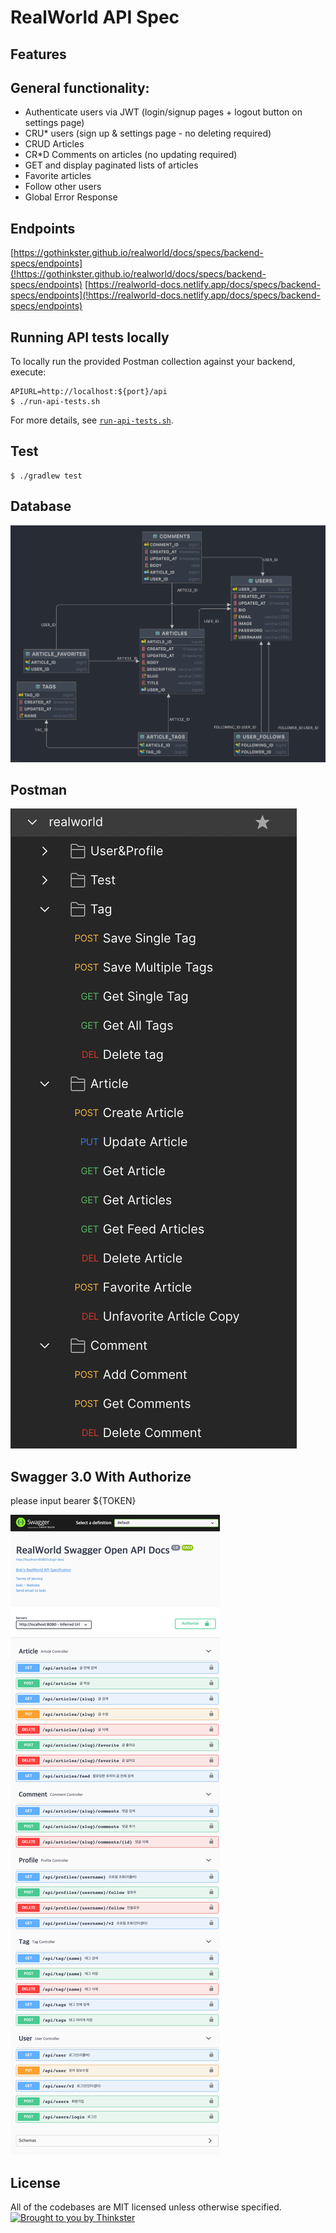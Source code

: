 # RealWorld API Spec
## Features
## General functionality:

* Authenticate users via JWT (login/signup pages + logout button on settings page)
* CRU* users (sign up & settings page - no deleting required)
* CRUD Articles
* CR*D Comments on articles (no updating required)
* GET and display paginated lists of articles
* Favorite articles
* Follow other users
* Global Error Response

## Endpoints
[https://gothinkster.github.io/realworld/docs/specs/backend-specs/endpoints](!https://gothinkster.github.io/realworld/docs/specs/backend-specs/endpoints)
[https://realworld-docs.netlify.app/docs/specs/backend-specs/endpoints](!https://realworld-docs.netlify.app/docs/specs/backend-specs/endpoints)

## Running API tests locally

To locally run the provided Postman collection against your backend, execute:

```
APIURL=http://localhost:${port}/api 
$ ./run-api-tests.sh
```

For more details, see [`run-api-tests.sh`](../main/java/com/boki/realworld/run-api-tests.sh).

## Test
```
$ ./gradlew test
```

## Database
![diagram](src/docs/diagram.png?raw=true)

## Postman
![postman](src/docs/postman.png?raw=true)

## Swagger 3.0 With Authorize
please input bearer ${TOKEN}

![swagger](src/docs/swagger.png?raw=true)

## License
All of the codebases are MIT licensed unless otherwise specified.
[![Brought to you by Thinkster](https://gothinkster.github.io/realworld/assets/images/end-eb4086a6a065b1b9290505f1c85a0e1c.png)](https://thinkster.io)
